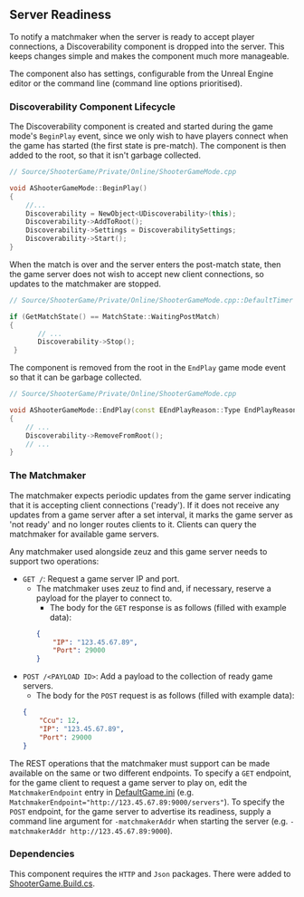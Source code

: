 ﻿## Server Readiness
To notify a matchmaker when the server is ready to accept player connections, a Discoverability component is dropped into the server.
This keeps changes simple and makes the component much more manageable.

The component also has settings, configurable from the Unreal Engine editor or the command line (command line options prioritised).

### Discoverability Component Lifecycle
The Discoverability component is created and started during the game mode's `BeginPlay` event, since we only wish to have players connect when the game has started (the first state is pre-match).
The component is then added to the root, so that it isn't garbage collected.
```c++
// Source/ShooterGame/Private/Online/ShooterGameMode.cpp

void AShooterGameMode::BeginPlay()
{
	//...
	Discoverability = NewObject<UDiscoverability>(this);
	Discoverability->AddToRoot();
	Discoverability->Settings = DiscoverabilitySettings;
	Discoverability->Start();
}
```

When the match is over and the server enters the post-match state, then the game server does not wish to accept new client connections, so updates to the matchmaker are stopped. 
```c++
// Source/ShooterGame/Private/Online/ShooterGameMode.cpp::DefaultTimer

if (GetMatchState() == MatchState::WaitingPostMatch)
{
       // ...
       Discoverability->Stop();
 }
```

The component is removed from the root in the `EndPlay` game mode event so that it can be garbage collected.
```c++
// Source/ShooterGame/Private/Online/ShooterGameMode.cpp

void AShooterGameMode::EndPlay(const EEndPlayReason::Type EndPlayReason)
{
	// ...
	Discoverability->RemoveFromRoot();
    // ...
}
```

### The Matchmaker
The matchmaker expects periodic updates from the game server indicating that it is accepting client connections ('ready').
If it does not receive any updates from a game server after a set interval, it marks the game server as 'not ready' and no longer routes clients to it.
Clients can query the matchmaker for available game servers.

Any matchmaker used alongside zeuz and this game server needs to support two operations:
- `GET /`: Request a game server IP and port.
    - The matchmaker uses zeuz to find and, if necessary, reserve a payload for the player to connect to.
        - The body for the `GET` response is as follows (filled with example data):
      ```json
      {
          "IP": "123.45.67.89",
          "Port": 29000
      }
      ```
- `POST /<PAYLOAD ID>`: Add a payload to the collection of ready game servers.
    - The body for the `POST` request is as follows (filled with example data):
    ```json
    {
        "Ccu": 12,
        "IP": "123.45.67.89",
        "Port": 29000
    }
    ```

The REST operations that the matchmaker must support can be made available on the same or two different endpoints.
To specify a `GET` endpoint, for the game client to request a game server to play on, edit the `MatchmakerEndpoint` entry in [DefaultGame.ini](../Config/DefaultGame.ini) (e.g. `MatchmakerEndpoint="http://123.45.67.89:9000/servers"`).
To specify the `POST` endpoint, for the game server to advertise its readiness, supply a command line argument for `-matchmakerAddr` when starting the server (e.g. `-matchmakerAddr http://123.45.67.89:9000`).

### Dependencies
This component requires the `HTTP` and `Json` packages.
There were added to [ShooterGame.Build.cs](../Source/ShooterGame/ShooterGame.Build.cs).

